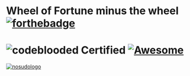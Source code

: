 #             Wheel of Fortune minus the wheel [![forthebadge](https://forthebadge.com/images/badges/made-with-javascript.svg)](https://forthebadge.com)
# ![codeblooded](https://img.shields.io/badge/VERIFIED-Code_Blooded-brightgreen?style=for-the-badge&logo=checkmarx)  Certified [![Awesome](https://cdn.rawgit.com/sindresorhus/awesome/d7305f38d29fed78fa85652e3a63e154dd8e8829/media/badge.svg)](https://github.com/sindresorhus/awesome)

[
![nosudologo](https://user-images.githubusercontent.com/49554888/82798889-ccd69f80-9e3e-11ea-8c07-0f2b417e8175.jpeg)
](url)

